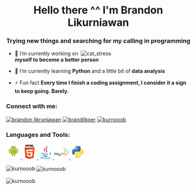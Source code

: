 <h1 align="center">Hello there ^^ I'm Brandon Likurniawan</h1>
<h3 align="center">Trying new things and searching for my calling in programming</h3>
<img align="right" alt="cat_stress" width ="300" src=https://media1.tenor.com/m/pFz1Q12_hXEAAAAd/cat-holding-head-cat.gif>

- 🔭 I’m currently working on **myself to become a better person**

- 🌱 I’m currently learning **Python** and a little bit of **data analysis**

- ⚡ Fun fact **Every time I finish a coding assignment, I consider it a sign to keep going. Barely.**

<h3 align="left">Connect with me:</h3>
<p align="left">
<a href="https://linkedin.com/in/brandon likruniawan" target="blank"><img align="center" src="https://raw.githubusercontent.com/rahuldkjain/github-profile-readme-generator/master/src/images/icons/Social/linked-in-alt.svg" alt="brandon likruniawan" height="30" width="40" /></a>
<a href="https://instagram.com/brandlikoer" target="blank"><img align="center" src="https://raw.githubusercontent.com/rahuldkjain/github-profile-readme-generator/master/src/images/icons/Social/instagram.svg" alt="brandlikoer" height="30" width="40" /></a>
<a href="https://discord.gg/kurnooob" target="blank"><img align="center" src="https://raw.githubusercontent.com/rahuldkjain/github-profile-readme-generator/master/src/images/icons/Social/discord.svg" alt="kurnooob" height="30" width="40" /></a>
</p>

<h3 align="left">Languages and Tools:</h3>
<p align="left"> <a href="https://developer.android.com" target="_blank" rel="noreferrer"> <img src="https://raw.githubusercontent.com/devicons/devicon/master/icons/android/android-original-wordmark.svg" alt="android" width="40" height="40"/> </a> <a href="https://www.w3.org/html/" target="_blank" rel="noreferrer"> <img src="https://raw.githubusercontent.com/devicons/devicon/master/icons/html5/html5-original-wordmark.svg" alt="html5" width="40" height="40"/> </a> <a href="https://www.java.com" target="_blank" rel="noreferrer"> <img src="https://raw.githubusercontent.com/devicons/devicon/master/icons/java/java-original.svg" alt="java" width="40" height="40"/> </a> <a href="https://www.mysql.com/" target="_blank" rel="noreferrer"> <img src="https://raw.githubusercontent.com/devicons/devicon/master/icons/mysql/mysql-original-wordmark.svg" alt="mysql" width="40" height="40"/> </a> <a href="https://www.python.org" target="_blank" rel="noreferrer"> <img src="https://raw.githubusercontent.com/devicons/devicon/master/icons/python/python-original.svg" alt="python" width="40" height="40"/> </a> </p>

<p><img align="left" src="https://github-readme-stats.vercel.app/api/top-langs?username=kurnooob&show_icons=true&locale=en&layout=compact" alt="kurnooob" /></p>

<p>&nbsp;<img align="center" src="https://github-readme-stats.vercel.app/api?username=kurnooob&show_icons=true&locale=en" alt="kurnooob" /></p>

<p><img align="center" src="https://github-readme-streak-stats.herokuapp.com/?user=kurnooob&" alt="kurnooob" /></p>
